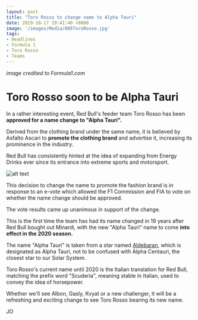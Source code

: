 ```yaml
---
layout: post
title: "Toro Rosso to change name to Alpha Tauri"
date: 2019-10-17 19:41:40 +0000
image: '/images/Media/005ToroRosso.jpg'
tags:
- Headlines
- Formula 1
- Toro Rosso
- Teams
---
```


*image credited to Formula1.com*

# Toro Rosso soon to be Alpha Tauri

In a rather interesting event, Red Bull's feeder team Toro Rosso has been **approved for a name change to "Alpha Tauri".**

Derived from the clothing brand under the same name, it is believed by Asfalto Ascari to **promote the clothing brand** and advertise it, increasing its prominence in the industry. 

Red Bull has consistently hinted at the idea of expanding from Energy Drinks ever since its entrance into extreme sports and motorsport.

![alt text]('/images/Media/005AlphaTauri.jpg')

This decision to change the name to promote the fashion brand is in response to an e-vote which allowed the F1 Commission and FIA to vote on whether the name change should be approved.

The vote results came up unanimous in support of the change. 

This is the first time the team has had its name changed in 19 years after Red Bull bought out Minardi, with the new "Alpha Tauri" name to come **into effect in the 2020 season.**

The name "Alpha Tauri" is taken from a star named [Aldebaran](https://en.wikipedia.org/wiki/Aldebaran "This link will take you to Wikipedia"), which is designated as Alpha Tauri, not to be confused with Alpha Centauri, the closest star to our Solar System.

Toro Rosso's current name until 2020 is the Italian translation for Red Bull, matching the prefix word "Scuderia", meaning stable in Italian, used to convey the idea of horsepower.

Whether we'll see Albon, Gasly, Kvyat or a new challenger, it will be a refreshing and exciting change to see Toro Rosso bearing its new name.

JO
